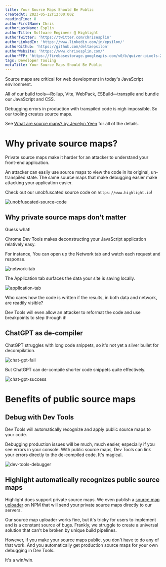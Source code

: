 ```yaml
---
title: Your Source Maps Should Be Public
createdAt: 2023-05-12T12:00:00Z
readingTime: 8
authorFirstName: Chris
authorLastName: Esplin
authorTitle: Software Engineer @ Highlight 
authorTwitter: 'https://twitter.com/chrisesplin'
authorLinkedIn: 'https://www.linkedin.com/in/epsilon/'
authorGithub: 'https://github.com/deltaepsilon'
authorWebsite: 'https://www.chrisesplin.com/'
authorPFP: 'https://firebasestorage.googleapis.com/v0/b/quiver-pixels-2020.appspot.com/o/F1EQ3eaBqkbEKEHBigolXIlmdut2%2F1408a808-60a6-4102-b636-08ab24041503.jpeg?alt=media&token=5f0ed5d8-c192-4aa3-a75b-3eb6cac9a552'
tags: Developer Tooling
metaTitle: Your Source Maps Should Be Public
---
```


Source maps are critical for web development in today's JavaScript environment.

All of our build tools—Rollup, Vite, WebPack, ESBuild—transpile and bundle our JavaScript and CSS.

Debugging errors in production with transpiled code is nigh impossible. So our tooling creates source maps.

See [What are source maps? by Jecelyn Yeen](https://web.dev/source-maps/) for all of the details.

# Why private source maps?

Private source maps make it harder for an attacker to understand your front-end application.

An attacker can easily use source maps to view the code in its original, un-transpiled state. The same source maps that make debugging easier make attacking your application easier.

Check out our unobfuscated source code on `https://www.highlight.io`!

![unobfuscated-source-code](https://github.com/highlight/highlight/assets/878947/84775c15-360a-4648-9cb3-987341ee309d)

## Why private source maps don't matter

Guess what!

Chrome Dev Tools makes deconstructing your JavaScript application relatively easy.

For instance, You can open up the Network tab and watch each request and response.

![network-tab](https://github.com/highlight/highlight/assets/878947/fbf16a8c-b3b4-45bb-9226-d815b0f9b281)

The Application tab surfaces the data your site is saving locally.

![application-tab](https://github.com/highlight/highlight/assets/878947/bfa9af40-be66-4774-9a73-bf19d2e04383)

Who cares how the code is written if the results, in both data and network, are readily visible?

Dev Tools will even allow an attacker to reformat the code and use breakpoints to step through it!

## ChatGPT as de-compiler

ChatGPT struggles with long code snippets, so it's not yet a silver bullet for decompilation.

![chat-gpt-fail](https://github.com/highlight/highlight/assets/878947/bfb4c9e7-1486-4e36-8624-8a3eb951b9a1)

But ChatGPT can de-compile shorter code snippets quite effectively.

![chat-gpt-success](https://github.com/highlight/highlight/assets/878947/ffb9b402-e90c-4501-879f-ab0196be5a01)

# Benefits of public source maps

## Debug with Dev Tools

Dev Tools will automatically recognize and apply public source maps to your code.

Debugging production issues will be much, much easier, especially if you see errors in your console. With public source maps, Dev Tools can link your errors directly to the de-compiled code. It's magical.

![dev-tools-debugger](https://github.com/highlight/highlight/assets/878947/804d1f89-8939-45e2-9b98-a1f6124ae823)

## Highlight automatically recognizes public source maps

Highlight does support private source maps. We even publish a [source map uploader](https://www.npmjs.com/package/@highlight-run/sourcemap-uploader) on NPM that will send your private source maps directly to our servers.

Our source map uploader works fine, but it's tricky for users to implement and is a constant source of bugs. Frankly, we struggle to create a universal solution that can't be broken by unique build pipelines.

However, if you make your source maps public, you don't have to do any of that work. And you automatically get production source maps for your own debugging in Dev Tools.

It's a win/win. 
